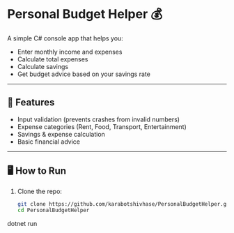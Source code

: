 # Personal Budget Helper 💰

A simple C# console app that helps you:
- Enter monthly income and expenses
- Calculate total expenses
- Calculate savings
- Get budget advice based on your savings rate

---

## 🚀 Features
- Input validation (prevents crashes from invalid numbers)
- Expense categories (Rent, Food, Transport, Entertainment)
- Savings & expense calculation
- Basic financial advice

---

## 🖥️ How to Run
1. Clone the repo:
   ```bash
   git clone https://github.com/karabotshivhase/PersonalBudgetHelper.git
   cd PersonalBudgetHelper
dotnet run

